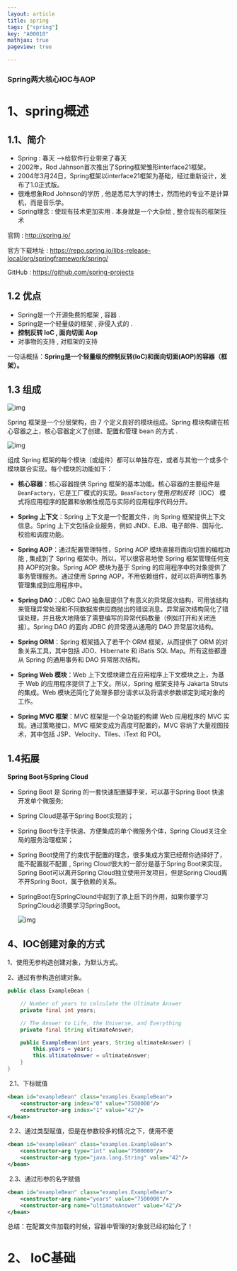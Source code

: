 ```yaml
---
layout: article
title: spring
tags: ["spring"]
key: "A00010"
mathjax: true
pageview: true

---
```


### Spring两大核心IOC与AOP

# 1、spring概述

## 1.1、简介

- Spring : 春天 —->给软件行业带来了春天
- 2002年，Rod Jahnson首次推出了Spring框架雏形interface21框架。
- 2004年3月24日，Spring框架以interface21框架为基础，经过重新设计，发布了1.0正式版。
- 很难想象Rod Johnson的学历 , 他是悉尼大学的博士，然而他的专业不是计算机，而是音乐学。
- Spring理念 : 使现有技术更加实用 . 本身就是一个大杂烩 , 整合现有的框架技术

官网 : http://spring.io/

官方下载地址 : https://repo.spring.io/libs-release-local/org/springframework/spring/

GitHub : https://github.com/spring-projects

## 1.2 优点

- Spring是一个开源免费的框架 , 容器  .
- Spring是一个轻量级的框架 , 非侵入式的 .
- **控制反转 IoC  , 面向切面 Aop**
- 对事物的支持 , 对框架的支持

一句话概括：**Spring是一个轻量级的控制反转(IoC)和面向切面(AOP)的容器（框架）。**

## 1.3 组成

![img](D:\招聘\stu\Leecode\kuangstudyd583d03e-48ab-49ae-80b8-bc36fa4109ce.png)

Spring 框架是一个分层架构，由 7 个定义良好的模块组成。Spring 模块构建在核心容器之上，核心容器定义了创建、配置和管理 bean 的方式 .

![img](D:\招聘\stu\Leecode\kuangstudya278ee52-9037-4340-8803-6003e8c947c3.png)

组成 Spring 框架的每个模块（或组件）都可以单独存在，或者与其他一个或多个模块联合实现。每个模块的功能如下：

- **核心容器**：核心容器提供 Spring 框架的基本功能。核心容器的主要组件是 `BeanFactory`，它是工厂模式的实现。`BeanFactory` 使用*控制反转*（IOC） 模式将应用程序的配置和依赖性规范与实际的应用程序代码分开。

- **Spring 上下文**：Spring 上下文是一个配置文件，向 Spring 框架提供上下文信息。Spring 上下文包括企业服务，例如 JNDI、EJB、电子邮件、国际化、校验和调度功能。

- **Spring AOP**：通过配置管理特性，Spring AOP 模块直接将面向切面的编程功能 , 集成到了 Spring 框架中。所以，可以很容易地使 Spring 框架管理任何支持  AOP的对象。Spring AOP 模块为基于 Spring 的应用程序中的对象提供了事务管理服务。通过使用 Spring  AOP，不用依赖组件，就可以将声明性事务管理集成到应用程序中。

- **Spring DAO**：JDBC DAO  抽象层提供了有意义的异常层次结构，可用该结构来管理异常处理和不同数据库供应商抛出的错误消息。异常层次结构简化了错误处理，并且极大地降低了需要编写的异常代码数量（例如打开和关闭连接）。Spring DAO 的面向 JDBC 的异常遵从通用的 DAO 异常层次结构。

- **Spring ORM**：Spring 框架插入了若干个 ORM 框架，从而提供了 ORM 的对象关系工具，其中包括 JDO、Hibernate 和 iBatis SQL Map。所有这些都遵从 Spring 的通用事务和 DAO 异常层次结构。

- **Spring Web 模块**：Web 上下文模块建立在应用程序上下文模块之上，为基于 Web 的应用程序提供了上下文。所以，Spring 框架支持与 Jakarta Struts 的集成。Web 模块还简化了处理多部分请求以及将请求参数绑定到域对象的工作。

- **Spring MVC 框架**：MVC 框架是一个全功能的构建 Web 应用程序的 MVC 实现。通过策略接口，MVC 框架变成为高度可配置的，MVC 容纳了大量视图技术，其中包括 JSP、Velocity、Tiles、iText 和 POI。

## 1.4拓展

**Spring Boot与Spring Cloud**

- Spring Boot 是 Spring 的一套快速配置脚手架，可以基于Spring Boot 快速开发单个微服务;

- Spring Cloud是基于Spring Boot实现的；

- Spring Boot专注于快速、方便集成的单个微服务个体，Spring Cloud关注全局的服务治理框架；

- Spring Boot使用了约束优于配置的理念，很多集成方案已经帮你选择好了，能不配置就不配置 , Spring Cloud很大的一部分是基于Spring  Boot来实现，Spring Boot可以离开Spring Cloud独立使用开发项目，但是Spring Cloud离不开Spring  Boot，属于依赖的关系。

- SpringBoot在SpringClound中起到了承上启下的作用，如果你要学习SpringCloud必须要学习SpringBoot。

  ![img](D:\招聘\stu\Leecode\kuangstudy1cd8b9e8-bd5b-44d6-8eb7-79855610f629.png)



## 4、IOC创建对象的方式

1、使用无参构造创建对象，为默认方式。

2、通过有参构造创建对象。

```java
public class ExampleBean {

    // Number of years to calculate the Ultimate Answer
    private final int years;

    // The Answer to Life, the Universe, and Everything
    private final String ultimateAnswer;

    public ExampleBean(int years, String ultimateAnswer) {
        this.years = years;
        this.ultimateAnswer = ultimateAnswer;
    }
}
```

​	2.1、下标赋值

```xml
<bean id="exampleBean" class="examples.ExampleBean">
    <constructor-arg index="0" value="7500000"/>
    <constructor-arg index="1" value="42"/>
</bean>
```

​	2.2、通过类型赋值，但是在参数较多的情况之下，使用不便

```xml
<bean id="exampleBean" class="examples.ExampleBean">
    <constructor-arg type="int" value="7500000"/>
    <constructor-arg type="java.lang.String" value="42"/>
</bean>
```

​	2.3、通过形参的名字赋值

```xml
<bean id="exampleBean" class="examples.ExampleBean">
    <constructor-arg name="years" value="7500000"/>
    <constructor-arg name="ultimateAnswer" value="42"/>
</bean>
```

总结：在配置文件加载的时候，容器中管理的对象就已经初始化了！

# 2、 IoC基础

